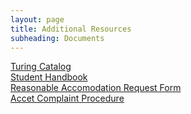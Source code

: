```yaml
---
layout: page
title: Additional Resources
subheading: Documents
---
```


<section class="content">
    <a href="https://docs.google.com/document/d/1GXQ_ddaM8iwtcyv9GoIJGP4acjOuSzTF1oEMCHAFSEw">Turing Catalog</a><br>
    <a href="https://docs.google.com/document/d/1B84KoDHytY1yVLxRK9CTc1eipCx2XOS7PVkxYU0p2zA">Student Handbook</a><br>
    <a href="https://docs.google.com/document/d/1uTa_LFW_Wphc8O7SmJN3EVcfGM7DZrcT0qSa3TuSxV4">Reasonable Accomodation Request Form</a><br>
    <a href="https://backend.turing.edu/documents/accet_compliant_procedure.pdf">Accet Complaint Procedure</a>
</section>

